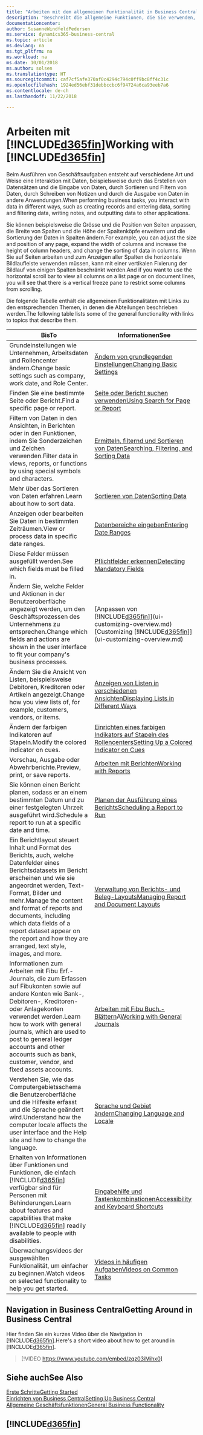 ```yaml
---
title: "Arbeiten mit dem allgemeinen Funktionalität in Business Central | Microsoft Docs"
description: "Beschreibt die allgemeine Funktionen, die Sie verwenden, um die Daten in Business Central für Aktivitäten, wie Eingabe von Werten, Sortieren von Daten und Ändern von Ansichten auszuführen."
documentationcenter: 
author: SusanneWindfeldPedersen
ms.service: dynamics365-business-central
ms.topic: article
ms.devlang: na
ms.tgt_pltfrm: na
ms.workload: na
ms.date: 10/01/2018
ms.author: solsen
ms.translationtype: HT
ms.sourcegitcommit: caf7cf5afe370af0c4294c794c0ff9bc8ff4c31c
ms.openlocfilehash: 1924ed56ebf31debbccbc6f94724a6ca93eeb7a6
ms.contentlocale: de-ch
ms.lasthandoff: 11/22/2018

---
```

# <a name="working-with-included365finincludesd365finmdmd"></a><span data-ttu-id="08286-103">Arbeiten mit [!INCLUDE[d365fin](includes/d365fin_md.md)]</span><span class="sxs-lookup"><span data-stu-id="08286-103">Working with [!INCLUDE[d365fin](includes/d365fin_md.md)]</span></span>
<span data-ttu-id="08286-104">Beim Ausführen von Geschäftsaufgaben entsteht auf verschiedene Art und Weise eine Interaktion mit Daten, beispielsweise durch das Erstellen von Datensätzen und die Eingabe von Daten, durch Sortieren und Filtern von Daten, durch Schreiben von Notizen und durch die Ausgabe von Daten in andere Anwendungen.</span><span class="sxs-lookup"><span data-stu-id="08286-104">When performing business tasks, you interact with data in different ways, such as creating records and entering data, sorting and filtering data, writing notes, and outputting data to other applications.</span></span>

<span data-ttu-id="08286-105">Sie können beispielsweise die Grösse und die Position von Seiten anpassen, die Breite von Spalten und die Höhe der Spaltenköpfe erweitern und die Sortierung der Daten in Spalten ändern.</span><span class="sxs-lookup"><span data-stu-id="08286-105">For example, you can adjust the size and position of any page, expand the width of columns and increase the height of column headers, and change the sorting of data in columns.</span></span> <span data-ttu-id="08286-106">Wenn Sie auf Seiten arbeiten und zum Anzeigen aller Spalten die horizontale Bildlaufleiste verwenden müssen, kann mit einer vertikalen Fixierung der Bildlauf von einigen Spalten beschränkt werden.</span><span class="sxs-lookup"><span data-stu-id="08286-106">And if you want to use the horizontal scroll bar to view all columns on a list page or on document lines, you will see that there is a vertical freeze pane to restrict some columns from scrolling.</span></span>

<span data-ttu-id="08286-107">Die folgende Tabelle enthält die allgemeinen Funktionalitäten mit Links zu den entsprechenden Themen, in denen die Abteilungen beschrieben werden.</span><span class="sxs-lookup"><span data-stu-id="08286-107">The following table lists some of the general functionality with links to topics that describe them.</span></span>

| <span data-ttu-id="08286-108">Bis</span><span class="sxs-lookup"><span data-stu-id="08286-108">To</span></span> | <span data-ttu-id="08286-109">Informationen</span><span class="sxs-lookup"><span data-stu-id="08286-109">See</span></span> |
| --- | --- |
| <span data-ttu-id="08286-110">Grundeinstellungen wie Unternehmen, Arbeitsdaten und Rollencenter ändern.</span><span class="sxs-lookup"><span data-stu-id="08286-110">Change basic settings such as company, work date, and Role Center.</span></span> |[<span data-ttu-id="08286-111">Ändern von grundlegenden Einstellungen</span><span class="sxs-lookup"><span data-stu-id="08286-111">Changing Basic Settings</span></span>](ui-change-basic-settings.md) |
| <span data-ttu-id="08286-112">Finden Sie eine bestimmte Seite oder Bericht.</span><span class="sxs-lookup"><span data-stu-id="08286-112">Find a specific page or report.</span></span> |[<span data-ttu-id="08286-113">Seite oder Bericht suchen verwenden</span><span class="sxs-lookup"><span data-stu-id="08286-113">Using Search for Page or Report</span></span>](ui-search.md) |
| <span data-ttu-id="08286-114">Filtern von Daten in den Ansichten, in Berichten oder in den Funktionen, indem Sie Sonderzeichen und Zeichen verwenden.</span><span class="sxs-lookup"><span data-stu-id="08286-114">Filter data in views, reports, or functions by using special symbols and characters.</span></span> |[<span data-ttu-id="08286-115">Ermitteln, filternd und Sortieren von Daten</span><span class="sxs-lookup"><span data-stu-id="08286-115">Searching, Filtering, and Sorting Data</span></span>](ui-enter-criteria-filters.md) |
| <span data-ttu-id="08286-116">Mehr über das Sortieren von Daten erfahren.</span><span class="sxs-lookup"><span data-stu-id="08286-116">Learn about how to sort data.</span></span> |[<span data-ttu-id="08286-117">Sortieren von Daten</span><span class="sxs-lookup"><span data-stu-id="08286-117">Sorting Data</span></span>](ui-sorting.md) |
| <span data-ttu-id="08286-118">Anzeigen oder bearbeiten Sie Daten in bestimmten Zeiträumen.</span><span class="sxs-lookup"><span data-stu-id="08286-118">View or process data in specific date ranges.</span></span> |[<span data-ttu-id="08286-119">Datenbereiche eingeben</span><span class="sxs-lookup"><span data-stu-id="08286-119">Entering Date Ranges</span></span>](ui-enter-date-ranges.md) |
| <span data-ttu-id="08286-120">Diese Felder müssen ausgefüllt werden.</span><span class="sxs-lookup"><span data-stu-id="08286-120">See which fields must be filled in.</span></span> |[<span data-ttu-id="08286-121">Pflichtfelder erkennen</span><span class="sxs-lookup"><span data-stu-id="08286-121">Detecting Mandatory Fields</span></span>](ui-mandatory-fields.md) |
| <span data-ttu-id="08286-122">Ändern Sie, welche Felder und Aktionen in der Benutzeroberfläche angezeigt werden, um den Geschäftsprozessen des Unternehmens zu entsprechen.</span><span class="sxs-lookup"><span data-stu-id="08286-122">Change which fields and actions are shown in the user interface to fit your company's business processes.</span></span> |<span data-ttu-id="08286-123">[Anpassen von [!INCLUDE[d365fin](includes/d365fin_md.md)]](ui-customizing-overview.md)</span><span class="sxs-lookup"><span data-stu-id="08286-123">[Customizing [!INCLUDE[d365fin](includes/d365fin_md.md)]](ui-customizing-overview.md)</span></span> |
| <span data-ttu-id="08286-124">Ändern Sie die Ansicht von Listen, beispielsweise Debitoren, Kreditoren oder Artikeln angezeigt.</span><span class="sxs-lookup"><span data-stu-id="08286-124">Change how you view lists of, for example, customers, vendors, or items.</span></span> |[<span data-ttu-id="08286-125">Anzeigen von Listen in verschiedenen Ansichten</span><span class="sxs-lookup"><span data-stu-id="08286-125">Displaying Lists in Different Ways</span></span>](across-display-lists-different-views.md) |
| <span data-ttu-id="08286-126">Ändern der farbigen Indikatoren auf Stapeln.</span><span class="sxs-lookup"><span data-stu-id="08286-126">Modify the colored indicator on cues.</span></span> |[<span data-ttu-id="08286-127">Einrichten eines farbigen Indikators auf Stapeln des Rollencenters</span><span class="sxs-lookup"><span data-stu-id="08286-127">Setting Up a Colored Indicator on Cues</span></span>](ui-how-setup-colored-indicator-cues.md) |
|<span data-ttu-id="08286-128">Vorschau, Ausgabe oder Abwehrberichte.</span><span class="sxs-lookup"><span data-stu-id="08286-128">Preview, print, or save reports.</span></span>|[<span data-ttu-id="08286-129">Arbeiten mit Berichten</span><span class="sxs-lookup"><span data-stu-id="08286-129">Working with Reports</span></span>](ui-work-report.md)|
| <span data-ttu-id="08286-130">Sie können einen Bericht planen, sodass er an einem bestimmten Datum und zu einer festgelegten Uhrzeit ausgeführt wird.</span><span class="sxs-lookup"><span data-stu-id="08286-130">Schedule a report to run at a specific date and time.</span></span> |[<span data-ttu-id="08286-131">Planen der Ausführung eines Berichts</span><span class="sxs-lookup"><span data-stu-id="08286-131">Scheduling a Report to Run</span></span>](ui-work-report.md#ScheduleReport) |
| <span data-ttu-id="08286-132">Ein Berichtlayout steuert Inhalt und Format des Berichts, auch, welche Datenfelder eines Berichtsdatasets im Bericht erscheinen und wie sie angeordnet werden, Text-Format, Bilder und mehr.</span><span class="sxs-lookup"><span data-stu-id="08286-132">Manage the content and format of reports and documents, including which data fields of a report dataset appear on the report and how they are arranged, text style, images, and more.</span></span>|[<span data-ttu-id="08286-133">Verwaltung von Berichts- und Beleg-Layouts</span><span class="sxs-lookup"><span data-stu-id="08286-133">Managing Report and Document Layouts</span></span>](ui-manage-report-layouts.md) |
| <span data-ttu-id="08286-134">Informationen zum Arbeiten mit Fibu Erf.-Journals, die zum Erfassen auf Fibukonten sowie auf andere Konten wie Bank-, Debitoren-, Kreditoren- oder Anlagekonten verwendet werden.</span><span class="sxs-lookup"><span data-stu-id="08286-134">Learn how to work with general journals, which are used to post to general ledger accounts and other accounts such as bank, customer, vendor, and fixed assets accounts.</span></span> |<span data-ttu-id="08286-135">[Arbeiten mit Fibu Buch.-Blättern](ui-work-general-journals.md)A</span><span class="sxs-lookup"><span data-stu-id="08286-135">[Working with General Journals](ui-work-general-journals.md)</span></span> |
|<span data-ttu-id="08286-136">Verstehen Sie, wie das Computergebietsschema die Benutzeroberfläche und die Hilfesite erfasst und die Sprache geändert wird.</span><span class="sxs-lookup"><span data-stu-id="08286-136">Understand how the computer locale affects the user interface and the Help site and how to change the language.</span></span>|[<span data-ttu-id="08286-137">Sprache und Gebiet ändern</span><span class="sxs-lookup"><span data-stu-id="08286-137">Changing Language and Locale</span></span>](about-locale-language.md)|
|<span data-ttu-id="08286-138">Erhalten von Informationen über Funktionen und Funktionen, die einfach [!INCLUDE[d365fin](includes/d365fin_md.md)] verfügbar sind für  Personen mit Behinderungen.</span><span class="sxs-lookup"><span data-stu-id="08286-138">Learn about features and capabilities that make [!INCLUDE[d365fin](includes/d365fin_md.md)] readily available to people with disabilities.</span></span>|[<span data-ttu-id="08286-139">Eingabehilfe und Tastenkombinationen</span><span class="sxs-lookup"><span data-stu-id="08286-139">Accessibility and Keyboard Shortcuts</span></span>](ui-accessibility.md)|
|<span data-ttu-id="08286-140">Überwachungsvideos der ausgewählten Funktionalität, um einfacher zu beginnen.</span><span class="sxs-lookup"><span data-stu-id="08286-140">Watch videos on selected functionality to help you get started.</span></span>|[<span data-ttu-id="08286-141">Videos in häufigen Aufgaben</span><span class="sxs-lookup"><span data-stu-id="08286-141">Videos on Common Tasks</span></span>](across-videos.md)|  

## <a name="getting-around-in-business-central"></a><span data-ttu-id="08286-142">Navigation in Business Central</span><span class="sxs-lookup"><span data-stu-id="08286-142">Getting Around in Business Central</span></span>
<span data-ttu-id="08286-143">Hier finden Sie ein kurzes Video über die Navigation in [!INCLUDE[d365fin](includes/d365fin_md.md)].</span><span class="sxs-lookup"><span data-stu-id="08286-143">Here's a short video about how to get around in [!INCLUDE[d365fin](includes/d365fin_md.md)].</span></span>

> [!VIDEO https://www.youtube.com/embed/zqz03iMihx0]

## <a name="see-also"></a><span data-ttu-id="08286-144">Siehe auch</span><span class="sxs-lookup"><span data-stu-id="08286-144">See Also</span></span>
[<span data-ttu-id="08286-145">Erste Schritte</span><span class="sxs-lookup"><span data-stu-id="08286-145">Getting Started</span></span>](product-get-started.md)  
[<span data-ttu-id="08286-146">Einrichten von Business Central</span><span class="sxs-lookup"><span data-stu-id="08286-146">Setting Up Business Central</span></span>](setup.md)  
[<span data-ttu-id="08286-147">Allgemeine Geschäftsfunktionen</span><span class="sxs-lookup"><span data-stu-id="08286-147">General Business Functionality</span></span>](ui-across-business-areas.md)  

## [!INCLUDE[d365fin](includes/free_trial_md.md)]  

